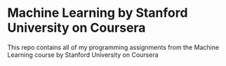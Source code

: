 # Machine Learning by Stanford University on Coursera
This repo contains all of my programming assignments from the Machine Learning course by Stanford University on Coursera
